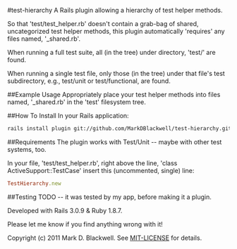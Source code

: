 #test-hierarchy
A Rails plugin allowing a hierarchy of test helper methods.

So that 'test/test_helper.rb' doesn't contain a grab-bag of shared, 
uncategorized test helper methods, this plugin automatically 'requires' 
any files named, '_shared.rb'.

When running a full test suite, all (in the tree) under directory, 
'test/' are found.

When running a single test file, only those (in the tree) under that 
file's test subdirectory, e.g., test/unit or test/functional, are found.

##Example Usage
Appropriately place your test helper methods into files named, 
'_shared.rb' in the 'test' filesystem tree.

##How To Install
In your Rails application:

```bash
rails install plugin git://github.com/MarkDBlackwell/test-hierarchy.git
```

##Requirements
The plugin works with Test/Unit -- maybe with other test systems, too.

In your file, 'test/test_helper.rb', right above the line, 'class 
ActiveSupport::TestCase' insert this (uncommented, single) line:

```ruby
TestHierarchy.new
```

##Testing
TODO -- it was tested by my app, before making it a plugin.

Developed with Rails 3.0.9 & Ruby 1.8.7.

Please let me know if you find anything wrong with it!

Copyright (c) 2011 Mark D. Blackwell. See [MIT-LICENSE](MIT-LICENSE) for details.


